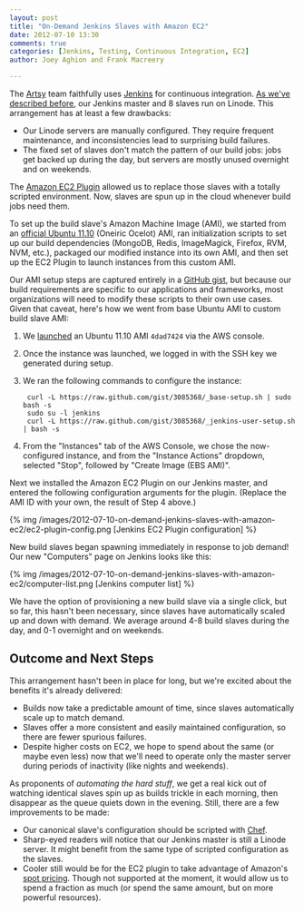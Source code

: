 ```yaml
---
layout: post
title: "On-Demand Jenkins Slaves with Amazon EC2"
date: 2012-07-10 13:30
comments: true
categories: [Jenkins, Testing, Continuous Integration, EC2]
author: Joey Aghion and Frank Macreery

---
```

The [Artsy](http://artsy.net) team faithfully uses [Jenkins](http://jenkins-ci.org) for continuous integration. [As we've described before](http://artsy.github.com/blog/2012/05/27/using-jenkins-for-ruby-and-ruby-on-rails-teams/), our Jenkins master and 8 slaves run on Linode. This arrangement has at least a few drawbacks:

* Our Linode servers are manually configured. They require frequent maintenance, and inconsistencies lead to surprising build failures.
* The fixed set of slaves don't match the pattern of our build jobs: jobs get backed up during the day, but servers are mostly unused overnight and on weekends.

The [Amazon EC2 Plugin](https://wiki.jenkins-ci.org/display/JENKINS/Amazon+EC2+Plugin) allowed us to replace those slaves with a totally scripted environment. Now, slaves are spun up in the cloud whenever build jobs need them.

<!-- more -->

To set up the build slave's Amazon Machine Image (AMI), we started from an [official Ubuntu 11.10](http://cloud-images.ubuntu.com/releases/oneiric/release/) (Oneiric Ocelot) AMI, ran initialization scripts to set up our build dependencies (MongoDB, Redis, ImageMagick, Firefox, RVM, NVM, etc.), packaged our modified instance into its own AMI, and then set up the EC2 Plugin to launch instances from this custom AMI.

Our AMI setup steps are captured entirely in a [GitHub gist](https://gist.github.com/3085368), but because our build requirements are specific to our applications and frameworks, most organizations will need to modify these scripts to their own use cases. Given that caveat, here's how we went from base Ubuntu AMI to custom build slave AMI:

1. We [launched](https://console.aws.amazon.com/ec2/home?region=us-east-1#launchAmi=ami-4dad7424) an Ubuntu 11.10 AMI `4dad7424` via the AWS console.
2. Once the instance was launched, we logged in with the SSH key we generated during setup.
3. We ran the following commands to configure the instance:

        curl -L https://raw.github.com/gist/3085368/_base-setup.sh | sudo bash -s
        sudo su -l jenkins
        curl -L https://raw.github.com/gist/3085368/_jenkins-user-setup.sh | bash -s

4. From the "Instances" tab of the AWS Console, we chose the now-configured instance, and from the "Instance Actions" dropdown, selected "Stop", followed by "Create Image (EBS AMI)".

Next we installed the Amazon EC2 Plugin on our Jenkins master, and entered the following configuration arguments for the plugin. (Replace the AMI ID with your own, the result of Step 4 above.)

{% img /images/2012-07-10-on-demand-jenkins-slaves-with-amazon-ec2/ec2-plugin-config.png [Jenkins EC2 Plugin configuration] %}

New build slaves began spawning immediately in response to job demand! Our new "Computers" page on Jenkins looks like this:

{% img /images/2012-07-10-on-demand-jenkins-slaves-with-amazon-ec2/computer-list.png [Jenkins computer list] %}

We have the option of provisioning a new build slave via a single click, but so far, this hasn't been necessary, since slaves have automatically scaled up and down with demand. We average around 4-8 build slaves during the day, and 0-1 overnight and on weekends.

## Outcome and Next Steps

This arrangement hasn't been in place for long, but we're excited about the benefits it's already delivered:

* Builds now take a predictable amount of time, since slaves automatically scale up to match demand.
* Slaves offer a more consistent and easily maintained configuration, so there are fewer spurious failures.
* Despite higher costs on EC2, we hope to spend about the same (or maybe even less) now that we'll need to operate only the master server during periods of inactivity (like nights and weekends).

As proponents of _automating the hard stuff_, we get a real kick out of watching identical slaves spin up as builds trickle in each morning, then disappear as the queue quiets down in the evening. Still, there are a few improvements to be made:

* Our canonical slave's configuration should be scripted with [Chef](http://www.opscode.com/chef/).
* Sharp-eyed readers will notice that our Jenkins master is still a Linode server. It might benefit from the same type of scripted configuration as the slaves.
* Cooler still would be for the EC2 plugin to take advantage of Amazon's [spot pricing](http://aws.amazon.com/ec2/spot-instances/). Though not supported at the moment, it would allow us to spend a fraction as much (or spend the same amount, but on more powerful resources).
